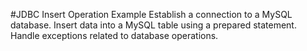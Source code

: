 #JDBC Insert Operation Example
Establish a connection to a MySQL database.
Insert data into a MySQL table using a prepared statement.
Handle exceptions related to database operations.
